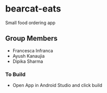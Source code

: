 # bearcat-eats
Small food ordering app 

## Group Members
- Francesca Infranca
- Ayush Kanaujia
- Dipika Sharma

### To Build
- Open App in Android Studio and click build
